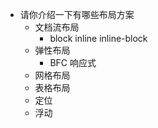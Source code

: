 - 请你介绍一下有哪些布局方案
  - 文档流布局
    - block inline inline-block 
  - 弹性布局
    - BFC 响应式
  - 网格布局
  - 表格布局
  - 定位
  - 浮动


